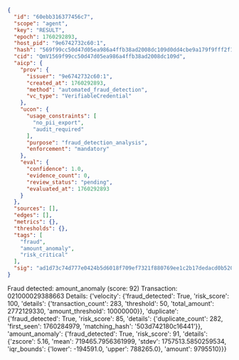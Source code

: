 ```json
{
  "id": "60ebb316377456c7",
  "scope": "agent",
  "key": "RESULT",
  "epoch": 1760292893,
  "host_pid": "9e6742732c60:1",
  "hash": "569f99cc50d47d05ea986a4ffb38ad2008dc109d0dd4cbe9a179f9fff2f1c25a",
  "cid": "QmV1569f99cc50d47d05ea986a4ffb38ad2008dc109d",
  "aicp": {
    "prov": {
      "issuer": "9e6742732c60:1",
      "created_at": 1760292893,
      "method": "automated_fraud_detection",
      "vc_type": "VerifiableCredential"
    },
    "ucon": {
      "usage_constraints": [
        "no_pii_export",
        "audit_required"
      ],
      "purpose": "fraud_detection_analysis",
      "enforcement": "mandatory"
    },
    "eval": {
      "confidence": 1.0,
      "evidence_count": 0,
      "review_status": "pending",
      "evaluated_at": 1760292893
    }
  },
  "sources": [],
  "edges": [],
  "metrics": {},
  "thresholds": {},
  "tags": [
    "fraud",
    "amount_anomaly",
    "risk_critical"
  ],
  "sig": "ad1d73c74d777e0424b5d6018f709ef7321f880769ee1c2b17dedacd0b520904"
}
```

Fraud detected: amount_anomaly (score: 92)
Transaction: 021000029388663
Details: {'velocity': {'fraud_detected': True, 'risk_score': 100, 'details': {'transaction_count': 283, 'threshold': 50, 'total_amount': 2772129330, 'amount_threshold': 10000000}}, 'duplicate': {'fraud_detected': True, 'risk_score': 85, 'details': {'duplicate_count': 282, 'first_seen': 1760284979, 'matching_hash': '503d742180c16441'}}, 'amount_anomaly': {'fraud_detected': True, 'risk_score': 91, 'details': {'zscore': 5.16, 'mean': 719465.7956361999, 'stdev': 1757513.5850259534, 'iqr_bounds': {'lower': -194591.0, 'upper': 788265.0}, 'amount': 9795510}}}
